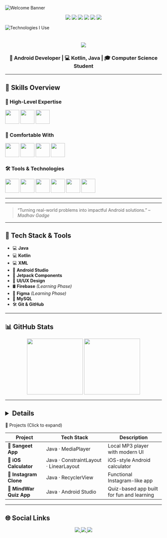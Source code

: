 <img src="https://your-image-link.com/banner.png" alt="Welcome Banner" />
<p align="center">
  <img src="https://img.shields.io/badge/status-updating-brightgreen" />
  <img src="https://img.shields.io/badge/Python-3.12-pink" />
  <img src="https://img.shields.io/badge/contributors-2-blue" />
  <img src="https://img.shields.io/github/stars/your-username/your-repo?style=social" />
  <img src="https://img.shields.io/github/forks/your-username/your-repo?style=social" />
  <img src="https://visitor-badge.laobi.icu/badge?page_id=your-username.your-repo" />
</p>
<img src="assets/tools.png" alt="Technologies I Use" />
        
<h1 align="center">
  <img src="https://readme-typing-svg.herokuapp.com?font=Ubuntu&color=%2300F7FF&size=30&center=true&vCenter=true&width=500&lines=Madhav+Gadge;Android+Developer+from+India" />
</h1>

<h3 align="center">🚀 Android Developer | 💻 Kotlin, Java | 🎓 Computer Science Student</h3>

---

<h2 align="left">🚀 Skills Overview</h2>

### 💪 High-Level Expertise
<p float="left">
  <img src="https://skillicons.dev/icons?i=java" height="45" />
  <img src="https://skillicons.dev/icons?i=kotlin" height="45" />
  <img src="https://skillicons.dev/icons?i=xml" height="45" />
</p>

### 🔧 Comfortable With
<p float="left">
  <img src="https://skillicons.dev/icons?i=c" height="45" />
  <img src="https://skillicons.dev/icons?i=cpp" height="45" />
  <img src="https://skillicons.dev/icons?i=html" height="45" />
  <img src="https://skillicons.dev/icons?i=css" height="45" />
</p>

### 🛠️ Tools & Technologies
<p float="left">
  <img src="https://skillicons.dev/icons?i=vscode" height="45" />
  <img src="https://skillicons.dev/icons?i=git" height="45" />
  <img src="https://skillicons.dev/icons?i=github" height="45" />
  <img src="https://skillicons.dev/icons?i=androidstudio" height="45" />
  <img src="https://skillicons.dev/icons?i=mysql" height="45" />
  <img src="https://skillicons.dev/icons?i=apple" height="45" />
</p>

---
---

> “Turning real-world problems into impactful Android solutions.” – *Madhav Gadge*

---

## 🔧 Tech Stack & Tools

- 💻 **Java**  
- 💻 **Kotlin**  
- 💻 **XML**  
- 📱 **Android Studio**  
- 🧩 **Jetpack Components**  
- 🎨 **UI/UX Design**  
- 🛢️ **Firebase** *(Learning Phase)*  
- 🎨 **Figma** *(Learning Phase)*  
- 💾 **MySQL**  
- 🛠️ **Git & GitHub**

---

## 📊 GitHub Stats

<p align="center">
  <img src="https://github-readme-stats.vercel.app/api?username=madhavgadge01&show_icons=true&theme=tokyonight&hide_border=true" height="180px"/>
  <img src="https://github-readme-streak-stats.herokuapp.com/?user=madhavgadge01&theme=tokyonight&hide_border=true" height="180px"/>
</p>

---

## <details>
<summary>🚀 Projects (Click to expand)</summary>

| Project | Tech Stack | Description |
|--------|------------|-------------|
| 🎵 **Sangeet App** | Java · MediaPlayer | Local MP3 player with modern UI |
| 🔢 **iOS Calculator** | Java · ConstraintLayout · LinearLayout | iOS-style Android calculator |
| 📸 **Instagram Clone** | Java · RecyclerView  | Functional Instagram-like app |
| 🧠 **MindWar Quiz App** | Java · Android Studio | Quiz-based app built for fun and learning |

</details>

---

## 🌐 Social Links

<p align="center">
  <a href="https://www.linkedin.com/in/madhav-gadge-610177343?utm_source=share&utm_campaign=share_via&utm_content=profile&utm_medium=android_app">
    <img src="https://img.shields.io/badge/LinkedIn-0077B5?style=for-the-badge&logo=linkedin&logoColor=white"/>
  </a>
  <a href="https://github.com/madhavgadge01">
    <img src="https://img.shields.io/badge/GitHub-181717?style=for-the-badge&logo=github&logoColor=white"/>
  </a>
  <a href="mailto:madhavgadge01@gmail.com">
    <img src="https://img.shields.io/badge/Gmail-D14836?style=for-the-badge&logo=gmail&logoColor=white"/>
  </a>
</p>
